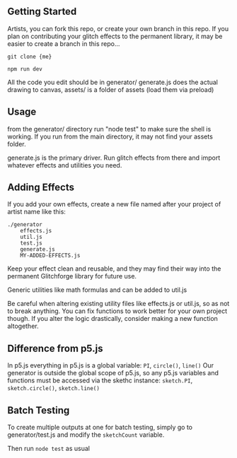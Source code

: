 ## Getting Started

Artists, you can fork this repo, or create your own branch in this repo. If you plan on contributing your glitch effects to the permanent library, it may be easier to create a branch in this repo... 

``git clone {me}``

```npm run dev```

All the code you edit should be in generator/
generate.js does the actual drawing to canvas, assets/ is a folder of assets (load them via preload)

## Usage

from the generator/ directory run "node test" to make sure the shell is working. If you run from the main directory, it may not find your assets
folder.

generate.js is the primary driver. Run glitch effects from there and import whatever effects and utilities you need. 

## Adding Effects

If you add your own effects, create a new file named after your project of artist name like this:
```
./generator
    effects.js
    util.js
    test.js
    generate.js
    MY-ADDED-EFFECTS.js
```

Keep your effect clean and reusable, and they may find their way into the permanent Glitchforge library for future use. 

Generic utilities like math formulas and can be added to util.js

Be careful when altering existing utility files like effects.js or util.js, so as not to break anything. You can fix functions to work better for your own project though. If you alter the logic drastically, consider making a new function altogether. 

## Difference from p5.js

In p5.js everything in p5.js is a global variable: `PI`, `circle()`, `line()`
Our generator is outside the global scope of p5.js, so any p5.js variables
and functions must be accessed via the skethc instance: `sketch.PI`,
`sketch.circle()`, `sketch.line()`

## Batch Testing
To create multiple outputs at one for batch testing, simply go to
generator/test.js and modify the `sketchCount` variable. 

Then run `node test` as usual


